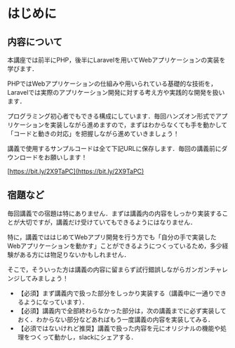 # はじめに


## 内容について

本講座では前半にPHP，後半にLaravelを用いてWebアプリケーションの実装を学びます．

PHPではWebアプリケーションの仕組みや用いられている基礎的な技術を，Laravelでは実際のアプリケーション開発に対する考え方や実践的な開発を扱います．

プログラミング初心者でもできる構成にしています．毎回ハンズオン形式でアプリケーションを実装しながら進めますので，まずはわからなくても手を動かして「コードと動きの対応」を把握しながら進めていきましょう！

講義で使用するサンプルコードは全て下記URLに保存します．毎回の講義前にダウンロードをお願いします！

[https://bit.ly/2X9TaPC](https://bit.ly/2X9TaPC)

## 宿題など

毎回講義での宿題は特にありません．まずは講義内の内容をしっかり実装することが大切ですが，講義だけ受けていてもできるようにはなりません．

特に，講義でははじめてWebアプリ開発を行う方でも「自分の手で実装したWebアプリケーションを動かす」ことができるようにつくっているため，多少経験がある方には物足りないかもしれません．

そこで，そういった方は講義の内容に留まらず試行錯誤しながらガンガンチャレンジしてみましょう！

- 【必須】まず講義内で扱った部分をしっかり実装する（講義中に一通りできるようになっています）．
- 【必須】講義内で全部終わらなかった部分は，次の講義までに必ず実装しておく．わからない部分などあればもう一度講義の内容を実装してみる．
- 【必須ではないけれど推奨】講義で扱った内容を元にオリジナルの機能や処理をつくって動かし，slackにシェアする．

